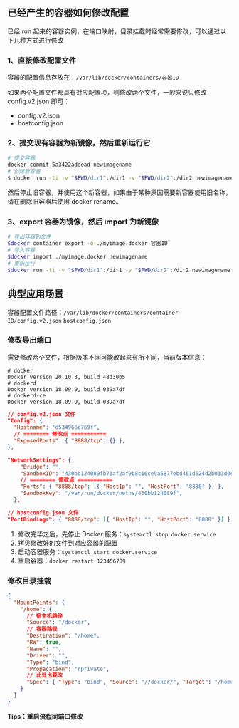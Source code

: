 ## 已经产生的容器如何修改配置

已经 run 起来的容器实例，在端口映射，目录挂载时经常需要修改，可以通过以下几种方式进行修改

### 1、直接修改配置文件

容器的配置信息存放在：`/var/lib/docker/containers/容器ID`

如果两个配置文件都具有对应配置项，则修改两个文件，一般来说只修改 config.v2.json 即可：

- config.v2.json
- hostconfig.json

### 2、提交现有容器为新镜像，然后重新运行它

```bash
# 提交容器
docker commit 5a3422adeead newimagename
# 创建新容器
$ docker run -ti -v "$PWD/dir1":/dir1 -v "$PWD/dir2":/dir2 newimagename /bin/bash
```

然后停止旧容器，并使用这个新容器，如果由于某种原因需要新容器使用旧名称，请在删除旧容器后使用 docker rename。

### 3、export 容器为镜像，然后 import 为新镜像

```bash
# 导出容器到文件
$docker container export -o ./myimage.docker 容器ID
# 导入容器
$docker import ./myimage.docker newimagename
# 重新运行
$docker run -ti -v "$PWD/dir1":/dir1 -v "$PWD/dir2":/dir2 newimagename /bin/bash
```

## 典型应用场景

容器配置文件路径：`/var/lib/docker/containers/container-ID/config.v2.json` `hostconfig.json`

### 修改导出端口

需要修改两个文件，根据版本不同可能改起来有所不同，当前版本信息：

```
# docker
Docker version 20.10.3, build 48d30b5
# dockerd
Docker version 18.09.9, build 039a7df
# dockerd-ce
Docker version 18.09.9, build 039a7df
```

```json
// config.v2.json 文件
"Config": {
  "Hostname": "d534966e769f",
  // ======== 修改点 ===========
  "ExposedPorts": { "8888/tcp": {} },
},

"NetworkSettings": {
    "Bridge": "",
    "SandboxID": "430bb124089fb73af2af9b8c16ce9a5877ebd461d524d2b033d0e64efe49b5f8",
    // ======== 修改点 ===========
    "Ports": { "8888/tcp": [{ "HostIp": "", "HostPort": "8888" }] },
    "SandboxKey": "/var/run/docker/netns/430bb124089f",
  },

// hostconfig.json 文件
"PortBindings": { "8888/tcp": [{ "HostIp": "", "HostPort": "8888" }] },
```

1. 修改完毕之后，先停止 Docker 服务：`systemctl stop docker.service`
2. 拷贝修改好的文件到对应容器的配置
3. 启动容器服务：`systemctl start docker.service`
4. 重启容器：`docker restart 123456789`

### 修改目录挂载

```json
{
  "MountPoints": {
    "/home": {
      // 宿主机路径
      "Source": "/docker",
      // 容器路径
      "Destination": "/home",
      "RW": true,
      "Name": "",
      "Driver": "",
      "Type": "bind",
      "Propagation": "rprivate",
      // 此处也要改
      "Spec": { "Type": "bind", "Source": "//docker/", "Target": "/home" }
    }
  }
}
```

**Tips：重启流程同端口修改**
